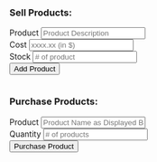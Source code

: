 <!DOCTYPE html>
<html lang="en">
    <head>
        <meta charset="UTF-8">
        <meta name="viewport" content="width=device-width, initial-scale = 1.0">
        <meta http-equiv="X-UA-Compatible" content = "ie=edge">
        <title>DESMOS Marketplace</Title>
        <style>
        </style>
    </head>
    <body>
        <h3>Sell Products:</h3>
        <form>
            <div class = "formBox">
                <label for="product">Product</label>
                <input type="text" id="product" placeholder="Product Description"/>
            </div>
            <div class = "formBox">
                <label for="cost">Cost</label>
                <input type="text" id="cost" placeholder="xxxx.xx (in $)"/>
            </div>
            <div class = "formBox">
                <label for="stock">Stock</label>
                <input type="number" id="stock" placeholder="# of product"/>
            </div>
            <div class = "formBox">
                <button id="btn">Add Product</button>
            </div>
            <div id = "msg">
                <pre></pre>
            </div>
        </form>
        <h3>Purchase Products:</h3>
        <form>
            <div class = "formBox">
                <label for="bproduct">Product</label>
                <input type="text" id="bproduct" placeholder="Product Name as Displayed Below"/>
            </div> 
            <div class = "formBox">
                <label for="bstock">Quantity</label>
                <input type="number" id="bstock" placeholder="# of products"/>
            </div> 
            <div class = "formBox">
                <button id="buybtn">Purchase Product</button>
            </div>
        </form>
        <script>
            let products = [];

            const addProduct = (ev)=>{
                ev.preventDefault();
                let product = {
                    id: Date.now(),
                    product: document.getElementById('product').value,
                    cost: document.getElementById('cost').value,
                    stock: document.getElementById('stock').value,
                }
            
                products.push(product);
                document.forms[0].reset();

                console.warn('added' , {products} );
                let pre = document.querySelector('#msg pre');
                pre.textContent = '\n' + JSON.stringify(products, '\t', 2);

                localStorage.setItem('MyProductList', JSON.stringify(products));
            }

            const buyProduct = (ev)=>{
                ev.preventDefault();
                let product = {
                    product: document.getElementById('bproduct').value,
                    revenue: document.getElementById('cost').value,
                    stock: document.getElementById('stock').value - document.getElementById('bstock').value,
                }
            
                products.push(product);
                document.forms[0].reset();

                console.warn('added' , {products} );
                let pre = document.querySelector('#msg pre');
                pre.textContent = '\n' + JSON.stringify(products, '\t', 2);

            }

            document.addEventListener('DOMContentLoaded', ()=>{
                document.getElementById('btn').addEventListener('click', addProduct);
            });
            document.addEventListener('DOMContentLoaded', ()=>{
                document.getElementById('buybtn').addEventListener('click', buyProduct);
            });
        </script>
    </body>
</html>